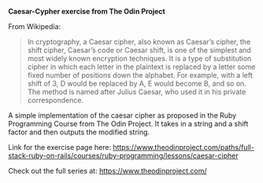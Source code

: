 **Caesar-Cypher exercise from The Odin Project**

From Wikipedia:

> In cryptography, a Caesar cipher, also known as Caesar’s cipher, the shift cipher, Caesar’s code or Caesar shift, is one of the simplest and most widely known encryption techniques. It is a type of substitution cipher in which each letter in the plaintext is replaced by a letter some fixed number of positions down the alphabet. For example, with a left shift of 3, D would be replaced by A, E would become B, and so on. The method is named after Julius Caesar, who used it in his private correspondence.

A simple implementation of the caesar cipher as proposed in the Ruby Programming Course from The Odin Project. It takes in a string and a shift factor and then outputs the modified string. 

Link for the exercise page here:
https://www.theodinproject.com/paths/full-stack-ruby-on-rails/courses/ruby-programming/lessons/caesar-cipher

Check out the full series at:
https://www.theodinproject.com/
